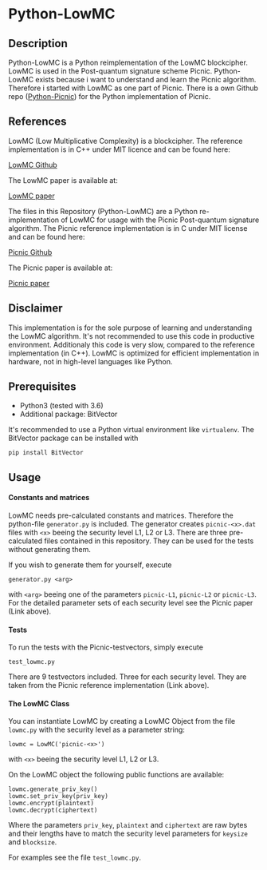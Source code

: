 # Python-LowMC
## Description
Python-LowMC is a Python reimplementation of the LowMC blockcipher. LowMC is used in the Post-quantum signature scheme Picnic. Python-LowMC exists because i want to understand and learn the Picnic algorithm. Therefore i started with LowMC as one part of Picnic. There is a own Github repo ([Python-Picnic](https://github.com/ThorKn/Python-Picnic)) for the Python implementation of Picnic.   
## References
LowMC (Low Multiplicative Complexity) is a blockcipher.
The reference implementation is in C++ under MIT licence and can be found here:

[LowMC Github](https://github.com/LowMC/lowmc)

The LowMC paper is available at:

[LowMC paper](https://eprint.iacr.org/2016/687.pdf)

The files in this Repository (Python-LowMC) are a Python re-implementation of LowMC for usage with the Picnic Post-quantum signature algorithm. The Picnic reference implementation is in C under MIT license and can be found here:

[Picnic Github](https://github.com/Microsoft/Picnic)

The Picnic paper is available at:

[Picnic paper](https://microsoft.github.io/Picnic/)
## Disclaimer
This implementation is for the sole purpose of learning and understanding the LowMC algorithm. It's not recommended to use this code in productive environment. Additionaly this code is very slow, compared to the reference implementation (in C++). LowMC is optimized for efficient implementation in hardware, not in high-level languages like Python.
## Prerequisites
* Python3 (tested with 3.6)
* Additional package: BitVector

It's recommended to use a Python virtual environment like ```virtualenv```. The BitVector package can be installed with 
``` 
pip install BitVector 
```
## Usage
#### Constants and matrices
LowMC needs pre-calculated constants and matrices. Therefore the python-file ```generator.py``` is included. The generator creates ```picnic-<x>.dat``` files with ```<x>``` beeing the security level L1, L2 or L3. There are three pre-calculated files contained in this repository. They can be used for the tests without generating them. 

If you wish to generate them for yourself, execute 
```
generator.py <arg>
```
with ```<arg>``` beeing one of the parameters ```picnic-L1```, ```picnic-L2``` or ```picnic-L3```. 
For the detailed parameter sets of each security level see the Picnic paper (Link above).
#### Tests
To run the tests with the Picnic-testvectors, simply execute
```
test_lowmc.py
```
There are 9 testvectors included. Three for each security level. They are taken from the Picnic reference implementation (Link above).
#### The LowMC Class
You can instantiate LowMC by creating a LowMC Object from the file ```lowmc.py``` with the security level as a parameter string:
```
lowmc = LowMC('picnic-<x>')
```
with ```<x>``` beeing the security level L1, L2 or L3.

On the LowMC object the following public functions are available:
```
lowmc.generate_priv_key()
lowmc.set_priv_key(priv_key)
lowmc.encrypt(plaintext)
lowmc.decrypt(ciphertext)
```
Where the parameters ```priv_key```, ```plaintext``` and ```ciphertext``` are raw bytes and their lengths have to match the security level parameters for ```keysize``` and ```blocksize```. 

For examples see the file ```test_lowmc.py```.
